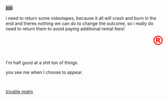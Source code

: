 ### jjjjj

<!--
**jjjjj/jjjjj** is a ✨ _special_ ✨ repository because its `README.md` (this file) appears on your GitHub profile.


--!>

i need to return some videotapes, because it all will crash and burn in the end and theres nothing we can do to change the outcome, so i really do need to return them to avoid paying additional rental fees!
<br />
<p align="right"><a href="https://open.spotify.com/user/fy" target="_blank"><img src="https://raw.githubusercontent.com/jjjjj/jjjjj/main/R.png" onclick="alert('Hello world!')" alt="R" width=30 height=30"></a></p>
<!-- <p>&nbsp;</p> --!>
<br />
    <p align="left" >I'm half good at a shit ton of things.</p>
    <p align="left" >you see me when I choose to appear.</p>
    <br />
    <p align="left" ><a href="https://jonashuber.co" target="_blank">trouble realm</a></p>

